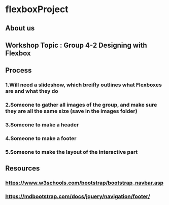 # flexboxProject
## About us 

## Workshop Topic : Group 4-2 Designing with Flexbox
## Process 
### 1.Will need a slideshow, which breifly outlines what Flexboxes are and what they do 
### 2.Someone to gather all images of the group, and make sure they are all the same size (save in the images folder)
### 3.Someone to make a header
### 4.Someone to make a footer 
### 5.Someone to make the layout of the interactive part
## Resources
### https://www.w3schools.com/bootstrap/bootstrap_navbar.asp
### https://mdbootstrap.com/docs/jquery/navigation/footer/

